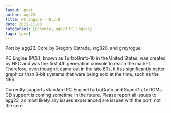```yaml
---
layout: post
author: agg23
title: PC Engine - 0.3.0
date: 2022-11-08
categories: [Console, agg23.PC Engine]
tags: [pce]
---
```

Port by agg23. Core by Gregory Estrade, srg320, and greyrogue

PC Engine (PCE), known as TurboGrafx-16 in the United States, was created by NEC and was the first 4th generation console to reach the market. Therefore, even though it came out in the late 80s, it has significantly better graphics than 8-bit systems that were being sold at the time, such as the NES.

Currently supports standard PC Engine/TurboGrafx and SuperGrafx ROMs. CD support is coming sometime in the future. Please report all issues to agg23, as most likely any issues experienced are issues with the port, not the core.
